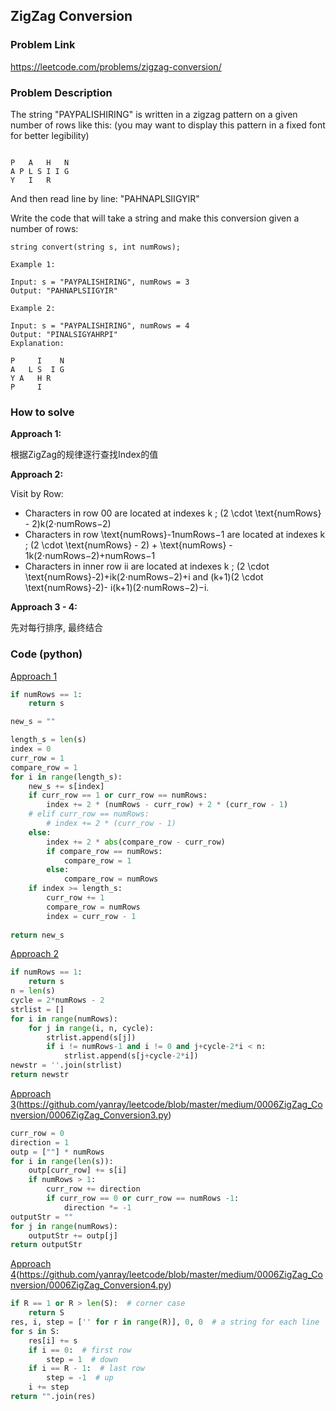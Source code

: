 ## ZigZag Conversion

### Problem Link

https://leetcode.com/problems/zigzag-conversion/

### Problem Description 

The string "PAYPALISHIRING" is written in a zigzag pattern on a given number of rows like this: (you may want to display this pattern in a fixed font for better legibility)

```

P   A   H   N
A P L S I I G
Y   I   R

```

And then read line by line: "PAHNAPLSIIGYIR"

Write the code that will take a string and make this conversion given a number of rows:

```
string convert(string s, int numRows);
```

```
Example 1:

Input: s = "PAYPALISHIRING", numRows = 3
Output: "PAHNAPLSIIGYIR"

```

```
Example 2:

Input: s = "PAYPALISHIRING", numRows = 4
Output: "PINALSIGYAHRPI"
Explanation:

P     I    N
A   L S  I G
Y A   H R
P     I

```

### How to solve 

**Approach 1:** 

根据ZigZag的规律逐行查找Index的值

**Approach 2:** 

Visit by Row:

* Characters in row 00 are located at indexes k \; (2 \cdot \text{numRows} - 2)k(2⋅numRows−2)
* Characters in row \text{numRows}-1numRows−1 are located at indexes k \; (2 \cdot \text{numRows} - 2) + \text{numRows} - 1k(2⋅numRows−2)+numRows−1
* Characters in inner row ii are located at indexes k \; (2 \cdot \text{numRows}-2)+ik(2⋅numRows−2)+i and (k+1)(2 \cdot \text{numRows}-2)- i(k+1)(2⋅numRows−2)−i.


**Approach 3 - 4:** 

先对每行排序, 最终结合



### Code (python)

[Approach 1](https://github.com/yanray/leetcode/blob/master/medium/0006ZigZag_Conversion/0006ZigZag_Conversion1.py)

```python
if numRows == 1:
    return s

new_s = ""

length_s = len(s)
index = 0
curr_row = 1
compare_row = 1
for i in range(length_s):
    new_s += s[index]
    if curr_row == 1 or curr_row == numRows:
        index += 2 * (numRows - curr_row) + 2 * (curr_row - 1)
    # elif curr_row == numRows:
        # index += 2 * (curr_row - 1)
    else:
        index += 2 * abs(compare_row - curr_row)
        if compare_row == numRows:
            compare_row = 1
        else:
            compare_row = numRows
    if index >= length_s:
        curr_row += 1
        compare_row = numRows
        index = curr_row - 1
        
return new_s
```


[Approach 2](https://github.com/yanray/leetcode/blob/master/medium/0006ZigZag_Conversion/0006ZigZag_Conversion2.py)

```python
if numRows == 1:
    return s 
n = len(s)
cycle = 2*numRows - 2
strlist = []
for i in range(numRows):
    for j in range(i, n, cycle):
        strlist.append(s[j])
        if i != numRows-1 and i != 0 and j+cycle-2*i < n:
            strlist.append(s[j+cycle-2*i])             
newstr = ''.join(strlist)
return newstr
```

[Approach 3](fast)(https://github.com/yanray/leetcode/blob/master/medium/0006ZigZag_Conversion/0006ZigZag_Conversion3.py)

```python
curr_row = 0
direction = 1
outp = [""] * numRows
for i in range(len(s)):
    outp[curr_row] += s[i]
    if numRows > 1:
        curr_row += direction
        if curr_row == 0 or curr_row == numRows -1:
            direction *= -1
outputStr = ""
for j in range(numRows):
    outputStr += outp[j]
return outputStr
```

[Approach 4](fast)(https://github.com/yanray/leetcode/blob/master/medium/0006ZigZag_Conversion/0006ZigZag_Conversion4.py)

```python
if R == 1 or R > len(S):  # corner case
    return S
res, i, step = ['' for r in range(R)], 0, 0  # a string for each line
for s in S:
    res[i] += s
    if i == 0:  # first row
        step = 1  # down
    if i == R - 1:  # last row
        step = -1  # up
    i += step
return "".join(res)
```